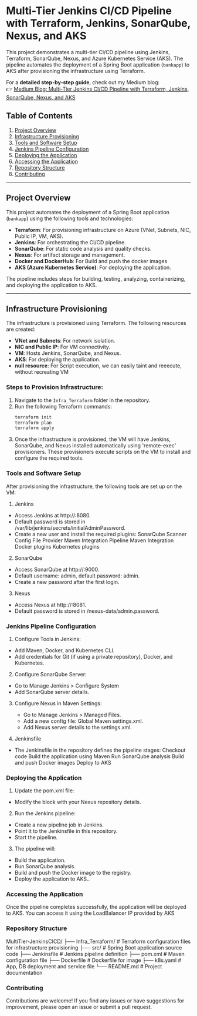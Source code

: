 # Multi-Tier Jenkins CI/CD Pipeline with Terraform, Jenkins, SonarQube, Nexus, and AKS

This project demonstrates a multi-tier CI/CD pipeline using Jenkins, Terraform, SonarQube, Nexus, and Azure Kubernetes Service (AKS). The pipeline automates the deployment of a Spring Boot application (`bankapp`) to AKS after provisioning the infrastructure using Terraform.

For a **detailed step-by-step guide**, check out my Medium blog:  
👉 [Medium Blog: Multi-Tier Jenkins CI/CD Pipeline with Terraform, Jenkins, SonarQube, Nexus, and AKS](https://medium.com/@mathankumararumugasamy/multi-tier-jenkins-ci-cd-pipeline-with-terraform-jenkins-sonarqube-nexus-and-aks-3c7f5546c145)

## Table of Contents

1. [Project Overview](#project-overview)
2. [Infrastructure Provisioning](#infrastructure-provisioning)
3. [Tools and Software Setup](#tools-and-software-setup)
4. [Jenkins Pipeline Configuration](#jenkins-pipeline-configuration)
5. [Deploying the Application](#deploying-the-application)
6. [Accessing the Application](#accessing-the-application)
7. [Repository Structure](#repository-structure)
8. [Contributing](#contributing)

---

## Project Overview

This project automates the deployment of a Spring Boot application (`bankapp`) using the following tools and technologies:

- **Terraform**: For provisioning infrastructure on Azure (VNet, Subnets, NIC, Public IP, VM, AKS).
- **Jenkins**: For orchestrating the CI/CD pipeline.
- **SonarQube**: For static code analysis and quality checks.
- **Nexus**: For artifact storage and management.
- **Docker and DockerHub**: For Build and push the docker images
- **AKS (Azure Kubernetes Service)**: For deploying the application.

The pipeline includes steps for building, testing, analyzing, containerizing, and deploying the application to AKS.

---

## Infrastructure Provisioning

The infrastructure is provisioned using Terraform. The following resources are created:

- **VNet and Subnets**: For network isolation.
- **NIC and Public IP**: For VM connectivity.
- **VM**: Hosts Jenkins, SonarQube, and Nexus.
- **AKS**: For deploying the application.
- **null resource**: For Script execution, we can easily taint and reeecute, without recreating VM

### Steps to Provision Infrastructure:

1. Navigate to the `Infra_Terraform` folder in the repository.
2. Run the following Terraform commands:
   ```bash
   terraform init
   terraform plan
   terraform apply
   ```
3. Once the infrastructure is provisioned, the VM will have Jenkins, SonarQube, and Nexus installed automatically using 'remote-exec' provisioners. These provisioners execute scripts on the VM to install and configure the required tools.

### Tools and Software Setup

After provisioning the infrastructure, the following tools are set up on the VM:

1. Jenkins

- Access Jenkins at http://<public-ip>:8080.
- Default password is stored in /var/lib/jenkins/secrets/initialAdminPassword.
- Create a new user and install the required plugins:
  SonarQube Scanner
  Config File Provider
  Maven Integration
  Pipeline Maven Integration
  Docker plugins
  Kubernetes plugins

2. SonarQube

- Access SonarQube at http://<public-ip>:9000.
- Default username: admin, default password: admin.
- Create a new password after the first login.

3. Nexus

- Access Nexus at http://<public-ip>:8081.
- Default password is stored in /nexus-data/admin.password.

### Jenkins Pipeline Configuration

1. Configure Tools in Jenkins:

- Add Maven, Docker, and Kubernetes CLI.
- Add credentials for Git (if using a private repository), Docker, and Kubernetes.

2. Configure SonarQube Server:

- Go to Manage Jenkins > Configure System
- Add SonarQube server details.

3. Configure Nexus in Maven Settings:

   - Go to Manage Jenkins > Managed Files.
   - Add a new config file: Global Maven settings.xml.
   - Add Nexus server details to the settings.xml.

4. Jenkinsfile

- The Jenkinsfile in the repository defines the pipeline stages:
  Checkout code
  Build the application using Maven
  Run SonarQube analysis
  Build and push Docker images
  Deploy to AKS

### Deploying the Application

1. Update the pom.xml file:

- Modify the <distributionManagement> block with your Nexus repository details.

2. Run the Jenkins pipeline:

- Create a new pipeline job in Jenkins.
- Point it to the Jenkinsfile in this repository.
- Start the pipeline.

3. The pipeline will:

- Build the application.
- Run SonarQube analysis.
- Build and push the Docker image to the registry.
- Deploy the application to AKS..

### Accessing the Application

Once the pipeline completes successfully, the application will be deployed to AKS. You can access it using the LoadBalancer IP provided by AKS

### Repository Structure

MultiTier-JenkinsCICD/
├── Infra_Terraform/ # Terraform configuration files for infrastructure provisioning
├── src/ # Spring Boot application source code
├── Jenkinsfile # Jenkins pipeline definition
├── pom.xml # Maven configuration file
├── Dockerfile # Dockerfile for image
├── k8s.yaml # App, DB deployment and service file
└── README.md # Project documentation

### Contributing

Contributions are welcome! If you find any issues or have suggestions for improvement, please open an issue or submit a pull request.
